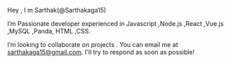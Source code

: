 Hey , I m Sarthak(@Sarthakaga15)

I’m Passionate developer experienced in Javascript ,Node.js ,React ,Vue.js ,MySQL ,Panda, HTML ,CSS.

I’m looking to collaborate on projects .
You can email me at sarthakaga15@gmail.com.
I'll try to respond as soon as possible!

